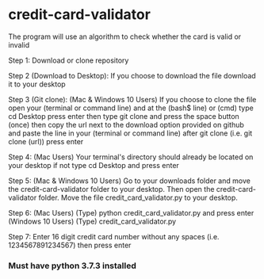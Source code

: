 # credit-card-validator
The program will use an algorithm to check whether the card is valid or invalid

Step 1: Download or clone repository


Step 2 (Download to Desktop): If you choose to download the file download it to your desktop


Step 3 (Git clone): (Mac & Windows 10 Users) If you choose to clone the file open your (terminal or command line) and at the (bash$ line) or (cmd) type cd Desktop press enter then type git clone and press the space button (once) then copy the url next to the download option provided on github and paste the line in your (terminal or command line) after git clone (i.e. git clone (url)) press enter 


Step 4: (Mac Users) Your terminal's directory should already be located on your desktop if not type cd Desktop and press enter


Step 5: (Mac & Windows 10 Users) Go to your downloads folder and move the credit-card-validator folder to your desktop. Then open the credit-card-validator folder. Move the file credit_card_validator.py to your desktop. 


Step 6: (Mac Users) (Type) python credit_card_validator.py and press enter
        (Windows 10 Users) (Type) credit_card_validator.py


Step 7: Enter 16 digit credit card number without any spaces (i.e. 1234567891234567) then press enter

### Must have python 3.7.3 installed ###
